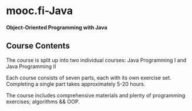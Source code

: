 # mooc.fi-Java
#### Object-Oriented Programming with Java

## Course Contents

The course is split up into two individual courses: Java Programming I and Java Programming II

Each course consists of seven parts, each with its own exercise set. Completing a single part takes approximately 5-20 hours.

The course includes comprehensive materials and plenty of programming exercises; algorithms && OOP.

